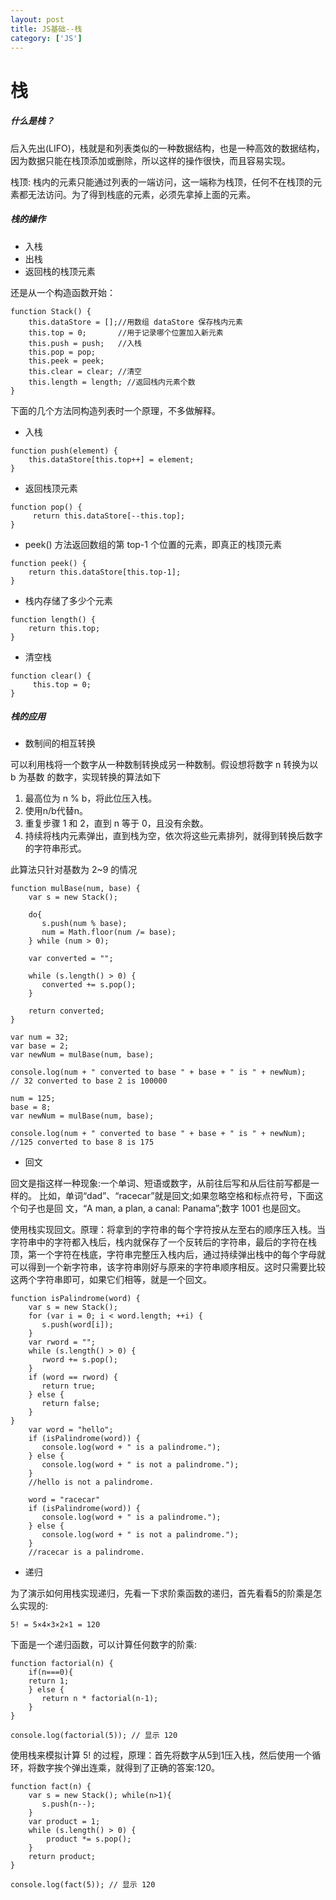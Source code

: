 ```yaml
---
layout: post
title: JS基础--栈 
category: ['JS'] 
---
```





# 栈 


##### 什么是栈？

后入先出(LIFO)，栈就是和列表类似的一种数据结构，也是一种高效的数据结构，因为数据只能在栈顶添加或删除，所以这样的操作很快，而且容易实现。


栈顶: 栈内的元素只能通过列表的一端访问，这一端称为栈顶，任何不在栈顶的元素都无法访问。为了得到栈底的元素，必须先拿掉上面的元素。



##### 栈的操作

* 入栈
* 出栈
* 返回栈的栈顶元素


还是从一个构造函数开始：

```
function Stack() {
    this.dataStore = [];//用数组 dataStore 保存栈内元素 
    this.top = 0;       //用于记录哪个位置加入新元素
    this.push = push;   //入栈
    this.pop = pop;     
    this.peek = peek;   
    this.clear = clear; //清空
    this.length = length; //返回栈内元素个数
}
```

下面的几个方法同构造列表时一个原理，不多做解释。

* 入栈 

```
function push(element) {
    this.dataStore[this.top++] = element;
}
```

* 返回栈顶元素

```
function pop() {
     return this.dataStore[--this.top];
}
```

* peek() 方法返回数组的第 top-1 个位置的元素，即真正的栈顶元素

```
function peek() {
    return this.dataStore[this.top-1];
}
```


* 栈内存储了多少个元素 

```
function length() {
    return this.top;
}
```

* 清空栈 

```
function clear() {
     this.top = 0;
}
```
##### 栈的应用


* 数制间的相互转换

可以利用栈将一个数字从一种数制转换成另一种数制。假设想将数字 n 转换为以 b 为基数
的数字，实现转换的算法如下

1. 最高位为 n % b，将此位压入栈。
2. 使用n/b代替n。
3. 重复步骤 1 和 2，直到 n 等于 0，且没有余数。
4. 持续将栈内元素弹出，直到栈为空，依次将这些元素排列，就得到转换后数字的字符串形式。


此算法只针对基数为 2~9 的情况

```
function mulBase(num, base) {
    var s = new Stack();

    do{
       s.push(num % base);
       num = Math.floor(num /= base);
    } while (num > 0);

    var converted = "";

    while (s.length() > 0) {
       converted += s.pop();
    }

    return converted;
}

var num = 32;
var base = 2;
var newNum = mulBase(num, base);

console.log(num + " converted to base " + base + " is " + newNum);
// 32 converted to base 2 is 100000

num = 125;
base = 8;
var newNum = mulBase(num, base);

console.log(num + " converted to base " + base + " is " + newNum);
//125 converted to base 8 is 175
```



* 回文

回文是指这样一种现象:一个单词、短语或数字，从前往后写和从后往前写都是一样的。 比如，单词“dad”、“racecar”就是回文;如果忽略空格和标点符号，下面这个句子也是回 文，“A man, a plan, a canal: Panama”;数字 1001 也是回文。

使用栈实现回文。原理：将拿到的字符串的每个字符按从左至右的顺序压入栈。当字符串中的字符都入栈后，栈内就保存了一个反转后的字符串，最后的字符在栈顶，第一个字符在栈底，字符串完整压入栈内后，通过持续弹出栈中的每个字母就可以得到一个新字符串，该字符串刚好与原来的字符串顺序相反。这时只需要比较这两个字符串即可，如果它们相等，就是一个回文。

```
function isPalindrome(word) {
    var s = new Stack();
    for (var i = 0; i < word.length; ++i) {
       s.push(word[i]);
    }
    var rword = "";
    while (s.length() > 0) {
       rword += s.pop();
    }
    if (word == rword) {
       return true;
    } else {
       return false;
    }
}
    var word = "hello";
    if (isPalindrome(word)) {
       console.log(word + " is a palindrome.");
    } else {
       console.log(word + " is not a palindrome.");
    }
    //hello is not a palindrome.
    
    word = "racecar"
    if (isPalindrome(word)) {
       console.log(word + " is a palindrome.");
    } else {
       console.log(word + " is not a palindrome.");
    }
    //racecar is a palindrome.
```


* 递归


为了演示如何用栈实现递归，先看一下求阶乘函数的递归，首先看看5的阶乘是怎么实现的:

```
5! = 5×4×3×2×1 = 120
```

下面是一个递归函数，可以计算任何数字的阶乘:


```
function factorial(n) { 
    if(n===0){
	return 1; 
    } else {
       return n * factorial(n-1);
    } 
}

console.log(factorial(5)); // 显示 120 
```

使用栈来模拟计算 5! 的过程，原理：首先将数字从5到1压入栈，然后使用一个循环，将数字挨个弹出连乘，就得到了正确的答案:120。 

```
function fact(n) {
    var s = new Stack(); while(n>1){
       s.push(n--);
    }
    var product = 1;
    while (s.length() > 0) {
        product *= s.pop();
    }
    return product;
}

console.log(fact(5)); // 显示 120
```
